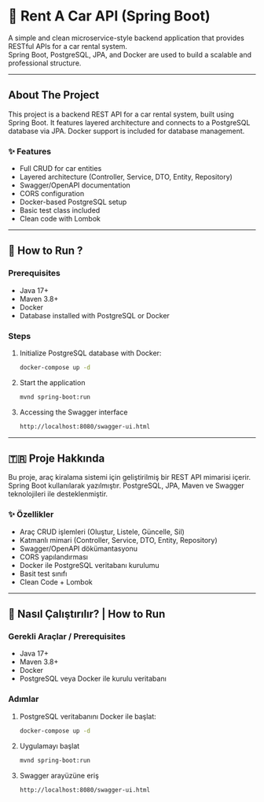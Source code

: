# 🚗 Rent A Car API (Spring Boot)

A simple and clean microservice-style backend application that provides RESTful APIs for a car rental system.  
Spring Boot, PostgreSQL, JPA, and Docker are used to build a scalable and professional structure.

---

## About The Project

This project is a backend REST API for a car rental system, built using Spring Boot. It features layered architecture and connects to a PostgreSQL database via JPA. Docker support is included for database management.

### ✨ Features
- Full CRUD for car entities
- Layered architecture (Controller, Service, DTO, Entity, Repository)
- Swagger/OpenAPI documentation
- CORS configuration
- Docker-based PostgreSQL setup
- Basic test class included
- Clean code with Lombok

---

## 🚀 How to Run ?

### Prerequisites
- Java 17+
- Maven 3.8+
- Docker
- Database installed with PostgreSQL or Docker

### Steps

1. Initialize PostgreSQL database with Docker:
   ```bash
   docker-compose up -d
   ```
2. Start the application
   ```bash
   mvnd spring-boot:run
   ```
3. Accessing the Swagger interface
   ```bash
   http://localhost:8080/swagger-ui.html
   ```
---

## 🇹🇷 Proje Hakkında

Bu proje, araç kiralama sistemi için geliştirilmiş bir REST API mimarisi içerir. Spring Boot kullanılarak yazılmıştır. PostgreSQL, JPA, Maven ve Swagger teknolojileri ile desteklenmiştir.

### ✨ Özellikler
- Araç CRUD işlemleri (Oluştur, Listele, Güncelle, Sil)
- Katmanlı mimari (Controller, Service, DTO, Entity, Repository)
- Swagger/OpenAPI dökümantasyonu
- CORS yapılandırması
- Docker ile PostgreSQL veritabanı kurulumu
- Basit test sınıfı
- Clean Code + Lombok

---


## 🚀 Nasıl Çalıştırılır? | How to Run

### Gerekli Araçlar / Prerequisites
- Java 17+
- Maven 3.8+
- Docker
- PostgreSQL veya Docker ile kurulu veritabanı

### Adımlar

1. PostgreSQL veritabanını Docker ile başlat:
   ```bash
   docker-compose up -d
   ```
2. Uygulamayı başlat
   ```bash
   mvnd spring-boot:run
   ```
3. Swagger arayüzüne eriş
   ```bash
   http://localhost:8080/swagger-ui.html
   ```
